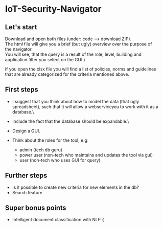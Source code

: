 # IoT-Security-Navigator

## Let's start

Download and open both files (under: code --> download ZIP).\
The html file will give you a brief (but ugly) overview over the purpose of the navigator.\
You will see, that the query is a result of the role, level, building and application filter you select on the GUI.\

If you open the xlsx file you will find a list of policies, norms and guidelines that are already categorized for the criteria mentioned above.

## First steps

- I suggest that you think about how to model the data (that ugly spreadsheet), such that it will allow a webserviceyou to work with it as a database.\
- Include the fact that the database should be expandable.\

- Design a GUI.

- Think about the roles for the tool, e.g: 
  - admin (tech db guru) 
  - power user (non-tech who maintains and updates the tool via gui)
  - user (non-tech who uses GUI for query)

## Further steps

- Is it possible to create new criteria for new elements in the db?
- Search feature

## Super bonus points
- Intelligent document classification with NLP :) 



